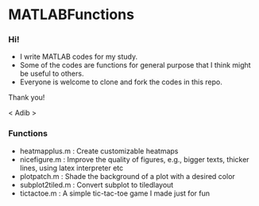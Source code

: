 # MATLABFunctions

### Hi!

- I write MATLAB codes for my study.
- Some of the codes are functions for general purpose that I think might be useful to others.
- Everyone is welcome to clone and fork the codes in this repo.

Thank you!

< Adib >

### Functions
- heatmapplus.m                 : Create customizable heatmaps
- nicefigure.m                  : Improve the quality of figures, e.g., bigger texts, thicker lines, using latex interpreter etc
- plotpatch.m                   : Shade the background of a plot with a desired color
- subplot2tiled.m               : Convert subplot to tiledlayout
- tictactoe.m                   : A simple tic-tac-toe game I made just for fun
